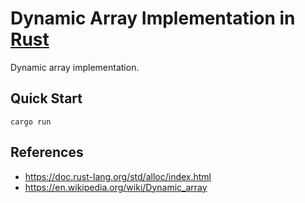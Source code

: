 # Dynamic Array Implementation in [Rust](https://rust-lang.org/)

Dynamic array implementation.

## Quick Start

```shell
cargo run
```

## References

- https://doc.rust-lang.org/std/alloc/index.html
- https://en.wikipedia.org/wiki/Dynamic_array
